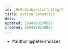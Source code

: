 ```yaml
---
id: j0c9h3xahjxzlxrtn5fegtt
title: Action Semantics
desc: ''
updated: 1694190250597
created: 1694190236067
---
```


- #author @peter-mosses